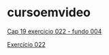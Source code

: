 # cursoemvideo

<a href="https://claytoneduard.github.io/cursoemvideo/html-css/ex022/fundo004.html" target="_blank">Cap 19 exercicio 022 - fundo 004</a>

[Exercício 022](https://claytoneduard.github.io/cursoemvideo/html-css/ex022/fundo0.html)
